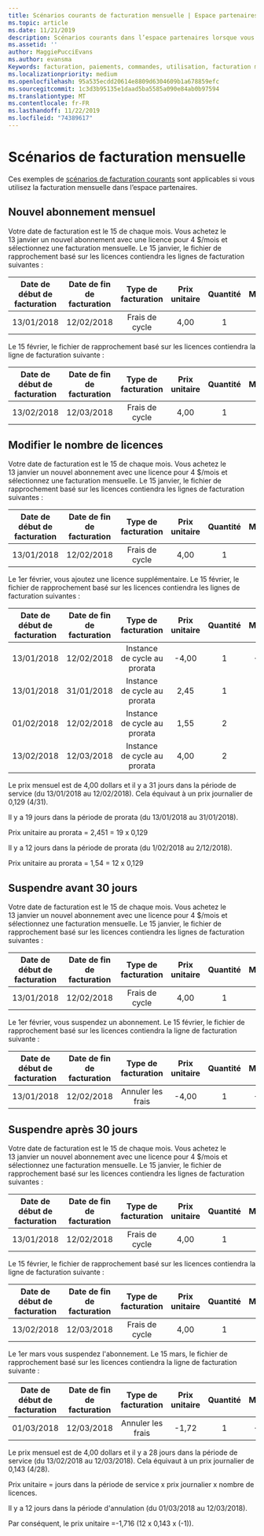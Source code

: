 ```yaml
---
title: Scénarios courants de facturation mensuelle | Espace partenaires
ms.topic: article
ms.date: 11/21/2019
description: Scénarios courants dans l’espace partenaires lorsque vous utilisez la facturation mensuelle (par exemple, l’ajout de nouveaux abonnements, la modification de la quantité de licences et la suspension d’abonnements).
ms.assetid: ''
author: MaggiePucciEvans
ms.author: evansma
Keywords: facturation, paiements, commandes, utilisation, facturation mensuelle, abonnements, fichier de réconciliation
ms.localizationpriority: medium
ms.openlocfilehash: 95a535ecdd20614e8809d6304609b1a678859efc
ms.sourcegitcommit: 1c3d3b95135e1daad5ba5585a090e84ab0b97594
ms.translationtype: MT
ms.contentlocale: fr-FR
ms.lasthandoff: 11/22/2019
ms.locfileid: "74389617"
---
```

# <a name="monthly-billing-scenarios"></a>Scénarios de facturation mensuelle

Ces exemples de [scénarios de facturation courants](common-billing-scenarios.md) sont applicables si vous utilisez la facturation mensuelle dans l’espace partenaires.

## <a name="new-monthly-subscription"></a>Nouvel abonnement mensuel

Votre date de facturation est le 15 de chaque mois. Vous achetez le 13 janvier un nouvel abonnement avec une licence pour 4 $/mois et sélectionnez une facturation mensuelle. Le 15 janvier, le fichier de rapprochement basé sur les licences contiendra les lignes de facturation suivantes :

|Date de début de facturation |Date de fin de facturation |Type de facturation |Prix unitaire |Quantité |Montant |
|       :---:      |    :---:       | :---:      |:---:      |:---:    |:---:  |
|13/01/2018         |12/02/2018    |Frais de cycle   |4,00       |1        |4,00 |

Le 15 février, le fichier de rapprochement basé sur les licences contiendra la ligne de facturation suivante :

|Date de début de facturation |Date de fin de facturation |Type de facturation |Prix unitaire |Quantité |Montant |
|       :---:      |    :---:       | :---:      |:---:      |:---:    |:---:  |
|13/02/2018         |12/03/2018    |Frais de cycle   |4,00       |1        |4,00 |

## <a name="change-license-quantity"></a>Modifier le nombre de licences

Votre date de facturation est le 15 de chaque mois. Vous achetez le 13 janvier un nouvel abonnement avec une licence pour 4 $/mois et sélectionnez une facturation mensuelle. Le 15 janvier, le fichier de rapprochement basé sur les licences contiendra les lignes de facturation suivantes :

|Date de début de facturation |Date de fin de facturation |Type de facturation |Prix unitaire |Quantité |Montant |
|       :---:      |    :---:       | :---:      |:---:      |:---:    |:---:  |
|13/01/2018         |12/02/2018    |Frais de cycle   |4,00       |1        |4,00    |

Le 1er février, vous ajoutez une licence supplémentaire. Le 15 février, le fichier de rapprochement basé sur les licences contiendra les lignes de facturation suivantes :

|Date de début de facturation |Date de fin de facturation |Type de facturation |Prix unitaire |Quantité |Montant |
|       :---:      |    :---:       | :---:      |:---:      |:---:    |:---:  |
| 13/01/2018        |12/02/2018    |Instance de cycle au prorata   |-4,00       |1        |-4,00   |
|13/01/2018         |31/01/2018    | Instance de cycle au prorata   |2,45       |1        |2,45    |
|01/02/2018         |12/02/2018    | Instance de cycle au prorata   |1,55       |2        |3,10    |
|13/02/2018         |12/03/2018    | Instance de cycle au prorata   |4,00       |2        |8,00    |

Le prix mensuel est de 4,00 dollars et il y a 31 jours dans la période de service (du 13/01/2018 au 12/02/2018). Cela équivaut à un prix journalier de 0,129 (4/31).

Il y a 19 jours dans la période de prorata (du 13/01/2018 au 31/01/2018).

Prix unitaire au prorata = 2,451 = 19 x 0,129

Il y a 12 jours dans la période de prorata (du 1/02/2018 au 2/12/2018).

Prix unitaire au prorata = 1,54 = 12 x 0,129

## <a name="suspend-before-30-days"></a>Suspendre avant 30 jours

Votre date de facturation est le 15 de chaque mois. Vous achetez le 13 janvier un nouvel abonnement avec une licence pour 4 $/mois et sélectionnez une facturation mensuelle. Le 15 janvier, le fichier de rapprochement basé sur les licences contiendra les lignes de facturation suivantes :

|Date de début de facturation |Date de fin de facturation |Type de facturation |Prix unitaire |Quantité |Montant |
|       :---:      |    :---:       | :---:      |:---:      |:---:    |:---:  |
|13/01/2018         |12/02/2018    |Frais de cycle   |4,00       |1        |4,00    |

Le 1er février, vous suspendez un abonnement. Le 15 février, le fichier de rapprochement basé sur les licences contiendra la ligne de facturation suivante :

|Date de début de facturation |Date de fin de facturation |Type de facturation |Prix unitaire |Quantité |Montant |
|       :---:      |    :---:       | :---:      |:---:      |:---:    |:---:  |
13/01/2018|12/02/2018|Annuler les frais|-4,00|1|-4,00

## <a name="suspend-after-30-days"></a>Suspendre après 30 jours

Votre date de facturation est le 15 de chaque mois. Vous achetez le 13 janvier un nouvel abonnement avec une licence pour 4 $/mois et sélectionnez une facturation mensuelle. Le 15 janvier, le fichier de rapprochement basé sur les licences contiendra les lignes de facturation suivantes :

|Date de début de facturation |Date de fin de facturation |Type de facturation |Prix unitaire |Quantité |Montant |
|       :---:      |    :---:       | :---:      |:---:      |:---:    |:---:  |
13/01/2018|12/02/2018|Frais de cycle|4,00|1|4,00

Le 15 février, le fichier de rapprochement basé sur les licences contiendra la ligne de facturation suivante :

|Date de début de facturation |Date de fin de facturation |Type de facturation |Prix unitaire |Quantité |Montant |
|       :---:      |    :---:       | :---:      |:---:      |:---:    |:---:  |
13/02/2018|12/03/2018|Frais de cycle|4,00|1|4,00

Le 1er mars vous suspendez l'abonnement. Le 15 mars, le fichier de rapprochement basé sur les licences contiendra la ligne de facturation suivante :

|Date de début de facturation |Date de fin de facturation |Type de facturation |Prix unitaire |Quantité |Montant |
|       :---:      |    :---:       | :---:      |:---:      |:---:    |:---:  |
01/03/2018|12/03/2018|Annuler les frais|-1,72|1|-1,72

Le prix mensuel est de 4,00 dollars et il y a 28 jours dans la période de service (du 13/02/2018 au 12/03/2018). Cela équivaut à un prix journalier de 0,143 (4/28).

Prix unitaire = jours dans la période de service x prix journalier x nombre de licences.

Il y a 12 jours dans la période d'annulation (du 01/03/2018 au 12/03/2018).

Par conséquent, le prix unitaire =-1,716 (12 x 0,143 x (-1)).
